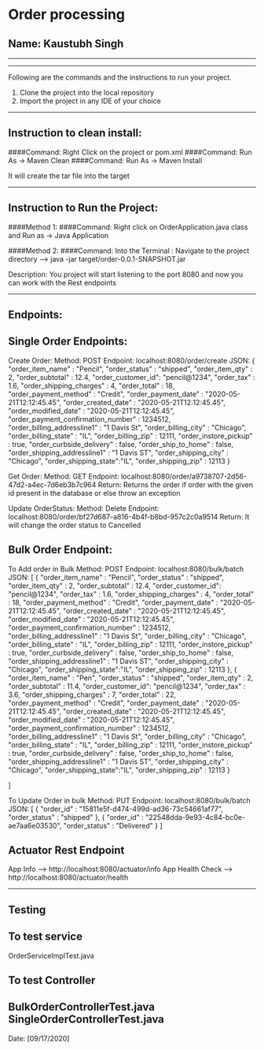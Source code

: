 # Order processing
## Name: Kaustubh Singh 

-----------------------------------------------------------------------
-----------------------------------------------------------------------
Following are the commands and the instructions to run your project.

1) Clone the project into the local repository
2) Import the project in any IDE of your choice

-----------------------------------------------------------------------
## Instruction to clean install:

####Command: Right Click on the project or pom.xml
####Command: Run As -> Maven Clean
####Command: Run As -> Maven Install

It will create the tar file into the target

-----------------------------------------------------------------------
## Instruction to Run the Project:

####Method 1:
####Command: Right click on OrderApplication.java class and Run as -> Java Application

####Method 2:
####Command: Into the Terminal : Navigate to the project directory --> java -jar target/order-0.0.1-SNAPSHOT.jar

Description: You project will start listening to the port 8080 and now you can work with the Rest endpoints

-----------------------------------------------------------------------

## Endpoints:
## Single Order Endpoints:

Create Order: 
Method: POST Endpoint: localhost:8080/order/create
JSON: 
	{
		"order_item_name" : "Pencil",
		"order_status" : "shipped",
		"order_item_qty" : 2,
		"order_subtotal" : 12.4,
		"order_customer_id": "pencil@1234",
		"order_tax" : 1.6,
		"order_shipping_charges" : 4,
		"order_total" : 18,
		"order_payment_method" : "Credit",
		"order_payment_date" : "2020-05-21T12:12:45.45",
		"order_created_date" : "2020-05-21T12:12:45.45",
		"order_modified_date" : "2020-05-21T12:12:45.45",
		"order_payment_confirmation_number" : 1234512,
		"order_billing_addressline1" : "1 Davis St",
		"order_billing_city" : "Chicago",
		"order_billing_state" : "IL",
		"order_billing_zip" : 12111,
		"order_instore_pickup" : true,
		"order_curbside_delivery" : false,
		"order_ship_to_home" : false,
		"order_shipping_addressline1" : "1 Davis ST",
		"order_shipping_city" : "Chicago",
		"order_shipping_state":"IL",
		"order_shipping_zip" : 12113
	}

Get Order:
Method: GET Endpoint: localhost:8080/order/a9738707-2d56-47d2-a4ec-7d6eb3b7c964
Return: Returns the order if order with the given id present in the database or else throw an exception

Update OrderStatus:
Method: Delete Endpoint: localhost:8080/order/bf27d687-a816-4b4f-b8bd-957c2c0a9514
Return: It will change the order status to Cancelled

## Bulk Order Endpoint:
To Add order in Bulk
Method: POST Endpoint: localhost:8080/bulk/batch
JSON:
[
    {
		"order_item_name" : "Pencil",
		"order_status" : "shipped",
		"order_item_qty" : 2,
		"order_subtotal" : 12.4,
		"order_customer_id": "pencil@1234",
		"order_tax" : 1.6,
		"order_shipping_charges" : 4,
		"order_total" : 18,
		"order_payment_method" : "Credit",
		"order_payment_date" : "2020-05-21T12:12:45.45",
		"order_created_date" : "2020-05-21T12:12:45.45",
		"order_modified_date" : "2020-05-21T12:12:45.45",
		"order_payment_confirmation_number" : 1234512,
		"order_billing_addressline1" : "1 Davis St",
		"order_billing_city" : "Chicago",
		"order_billing_state" : "IL",
		"order_billing_zip" : 12111,
		"order_instore_pickup" : true,
		"order_curbside_delivery" : false,
		"order_ship_to_home" : false,
		"order_shipping_addressline1" : "1 Davis ST",
		"order_shipping_city" : "Chicago",
		"order_shipping_state":"IL",
		"order_shipping_zip" : 12113
	},
    	{
		"order_item_name" : "Pen",
		"order_status" : "shipped",
		"order_item_qty" : 2,
		"order_subtotal" : 11.4,
		"order_customer_id": "pencil@1234",
		"order_tax" : 3.6,
		"order_shipping_charges" : 7,
		"order_total" : 22,
		"order_payment_method" : "Credit",
		"order_payment_date" : "2020-05-21T12:12:45.45",
		"order_created_date" : "2020-05-21T12:12:45.45",
		"order_modified_date" : "2020-05-21T12:12:45.45",
		"order_payment_confirmation_number" : 1234512,
		"order_billing_addressline1" : "1 Davis St",
		"order_billing_city" : "Chicago",
		"order_billing_state" : "IL",
		"order_billing_zip" : 12111,
		"order_instore_pickup" : true,
		"order_curbside_delivery" : false,
		"order_ship_to_home" : false,
		"order_shipping_addressline1" : "1 Davis ST",
		"order_shipping_city" : "Chicago",
		"order_shipping_state":"IL",
		"order_shipping_zip" : 12113
	}

]


To Update Order in bulk
Method: PUT Endpoint: localhost:8080/bulk/batch
JSON:
[
    {
        "order_id" : "15811e5f-d474-499d-ad36-73c54661af77",
        "order_status" : "shipped"
    },
    {
        "order_id" : "22548dda-9e93-4c84-bc0e-ae7aa6e03530",
        "order_status" : "Delivered"
    }
]

## Actuator Rest Endpoint
App Info --> http://localhost:8080/actuator/info
App Health Check --> http://localhost:8080/actuator/health

-----------------------------------------------------------------------

## Testing

## To test service
OrderServiceImplTest.java

## To test Controller
BulkOrderControllerTest.java
SingleOrderControllerTest.java
-----------------------------------------------------------------------

Date: [09/17/2020]


